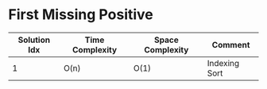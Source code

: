 # First Missing Positive

| Solution Idx | Time Complexity | Space Complexity | Comment       |
| ------------ | --------------- | ---------------- | ------------- |
| 1            | O(n)            | O(1)             | Indexing Sort |
